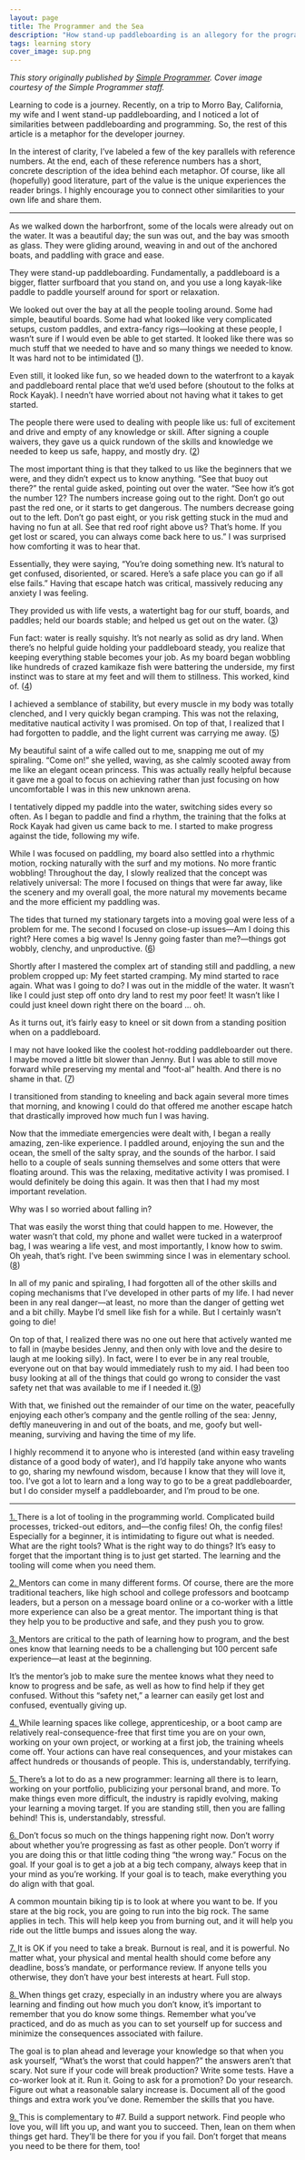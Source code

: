 ```yaml
---
layout: page
title: The Programmer and the Sea
description: "How stand-up paddleboarding is an allegory for the programmer’s journey."
tags: learning story
cover_image: sup.png
---
```


<link rel="canonical" href="https://simpleprogrammer.com/programmer-and-sea/">

*This story originally published by [Simple Programmer](https://simpleprogrammer.com/programmer-and-sea/).  Cover image courtesy of the Simple Programmer staff.*

Learning to code is a journey. Recently, on a trip to Morro Bay, California, my wife and I went stand-up paddleboarding, and I noticed a lot of similarities between paddleboarding and programming. So, the rest of this article is a metaphor for the developer journey.

In the interest of clarity, I’ve labeled a few of the key parallels with reference numbers. At the end, each of these reference numbers has a short, concrete description of the idea behind each metaphor. Of course, like all (hopefully) good literature, part of the value is the unique experiences the reader brings. I highly encourage you to connect other similarities to your own life and share them.

<hr>

As we walked down the harborfront, some of the locals were already out on the water. It was a beautiful day; the sun was out, and the bay was smooth as glass. They were gliding around, weaving in and out of the anchored boats, and paddling with grace and ease.

They were stand-up paddleboarding. Fundamentally, a paddleboard is a bigger, flatter surfboard that you stand on, and you use a long kayak-like paddle to paddle yourself around for sport or relaxation.

We looked out over the bay at all the people tooling around. Some had simple, beautiful boards. Some had what looked like very complicated setups, custom paddles, and extra-fancy rigs—looking at these people, I wasn’t sure if I would even be able to get started. It looked like there was so much stuff that we needed to have and so many things we needed to know. It was hard not to be intimidated (<a href="#footnote1" id="sub1">1</a>).

Even still, it looked like fun, so we headed down to the waterfront to a kayak and paddleboard rental place that we’d used before (shoutout to the folks at Rock Kayak). I needn’t have worried about not having what it takes to get started.

The people there were used to dealing with people like us: full of excitement and drive and empty of any knowledge or skill. After signing a couple waivers, they gave us a quick rundown of the skills and knowledge we needed to keep us safe, happy, and mostly dry. (<a href="#footnote2" id="sub2">2</a>)

The most important thing is that they talked to us like the beginners that we were, and they didn’t expect us to know anything. “See that buoy out there?” the rental guide asked, pointing out over the water. “See how it’s got the number 12? The numbers increase going out to the right. Don’t go out past the red one, or it starts to get dangerous. The numbers decrease going out to the left. Don’t go past eight, or you risk getting stuck in the mud and having no fun at all. See that red roof right above us? That’s home. If you get lost or scared, you can always come back here to us.” I was surprised how comforting it was to hear that.

Essentially, they were saying, “You’re doing something new. It’s natural to get confused, disoriented, or scared. Here’s a safe place you can go if all else fails.” Having that escape hatch was critical, massively reducing any anxiety I was feeling.

They provided us with life vests, a watertight bag for our stuff, boards, and paddles; held our boards stable; and helped us get out on the water. (<a href="#footnote3" id="sub3">3</a>)

Fun fact: water is really squishy. It’s not nearly as solid as dry land. When there’s no helpful guide holding your paddleboard steady, you realize that keeping everything stable becomes your job. As my board began wobbling like hundreds of crazed kamikaze fish were battering the underside, my first instinct was to stare at my feet and will them to stillness. This worked, kind of. (<a href="#footnote4" id="sub4">4</a>)

I achieved a semblance of stability, but every muscle in my body was totally clenched, and I very quickly began cramping. This was not the relaxing, meditative nautical activity I was promised. On top of that, I realized that I had forgotten to paddle, and the light current was carrying me away. (<a href="#footnote5" id="sub5">5</a>)

My beautiful saint of a wife called out to me, snapping me out of my spiraling. “Come on!” she yelled, waving, as she calmly scooted away from me like an elegant ocean princess. This was actually really helpful because it gave me a goal to focus on achieving rather than just focusing on how uncomfortable I was in this new unknown arena.

I tentatively dipped my paddle into the water, switching sides every so often. As I began to paddle and find a rhythm, the training that the folks at Rock Kayak had given us came back to me. I started to make progress against the tide, following my wife.

While I was focused on paddling, my board also settled into a rhythmic motion, rocking naturally with the surf and my motions. No more frantic wobbling! Throughout the day, I slowly realized that the concept was relatively universal: The more I focused on things that were far away, like the scenery and my overall goal, the more natural my movements became and the more efficient my paddling was.

The tides that turned my stationary targets into a moving goal were less of a problem for me. The second I focused on close-up issues—Am I doing this right? Here comes a big wave! Is Jenny going faster than me?—things got wobbly, clenchy, and unproductive. (<a href="#footnote6" id="sub6">6</a>)

Shortly after I mastered the complex art of standing still and paddling, a new problem cropped up: My feet started cramping. My mind started to race again. What was I going to do? I was out in the middle of the water. It wasn’t like I could just step off onto dry land to rest my poor feet! It wasn’t like I could just kneel down right there on the board ... oh.

As it turns out, it’s fairly easy to kneel or sit down from a standing position when on a paddleboard.

I may not have looked like the coolest hot-rodding paddleboarder out there. I maybe moved a little bit slower than Jenny. But I was able to still move forward while preserving my mental and “foot-al” health. And there is no shame in that. (<a href="#footnote7" id="sub7">7</a>)

I transitioned from standing to kneeling and back again several more times that morning, and knowing I could do that offered me another escape hatch that drastically improved how much fun I was having.

Now that the immediate emergencies were dealt with, I began a really amazing, zen-like experience. I paddled around, enjoying the sun and the ocean, the smell of the salty spray, and the sounds of the harbor. I said hello to a couple of seals sunning themselves and some otters that were floating around. This was the relaxing, meditative activity I was promised. I would definitely be doing this again. It was then that I had my most important revelation.

Why was I so worried about falling in?

That was easily the worst thing that could happen to me. However, the water wasn’t that cold, my phone and wallet were tucked in a waterproof bag, I was wearing a life vest, and most importantly, I know how to swim. Oh yeah, that’s right. I’ve been swimming since I was in elementary school. (<a href="#footnote8" id="sub8">8</a>)

In all of my panic and spiraling, I had forgotten all of the other skills and coping mechanisms that I’ve developed in other parts of my life. I had never been in any real danger—at least, no more than the danger of getting wet and a bit chilly. Maybe I’d smell like fish for a while. But I certainly wasn’t going to die!

On top of that, I realized there was no one out here that actively wanted me to fall in (maybe besides Jenny, and then only with love and the desire to laugh at me looking silly). In fact, were I to ever be in any real trouble, everyone out on that bay would immediately rush to my aid. I had been too busy looking at all of the things that could go wrong to consider the vast safety net that was available to me if I needed it.(<a href="#footnote9" id="sub9">9</a>)

With that, we finished out the remainder of our time on the water, peacefully enjoying each other’s company and the gentle rolling of the sea: Jenny, deftly maneuvering in and out of the boats, and me, goofy but well-meaning, surviving and having the time of my life.

I highly recommend it to anyone who is interested (and within easy traveling distance of a good body of water), and I’d happily take anyone who wants to go, sharing my newfound wisdom, because I know that they will love it, too. I’ve got a lot to learn and a long way to go to be a great paddleboarder, but I do consider myself a paddleboarder, and I’m proud to be one.

<hr>

<a href="#sub1" id="footnote1">1. </a>There is a lot of tooling in the programming world. Complicated build processes, tricked-out editors, and—the config files! Oh, the config files! Especially for a beginner, it is intimidating to figure out what is needed. What are the right tools? What is the right way to do things? It’s easy to forget that the important thing is to just get started. The learning and the tooling will come when you need them.

<a href="#sub2" id="footnote2">2. </a>Mentors can come in many different forms. Of course, there are the more traditional teachers, like high school and college professors and bootcamp leaders, but a person on a message board online or a co-worker with a little more experience can also be a great mentor. The important thing is that they help you to be productive and safe, and they push you to grow.

<a href="#sub3" id="footnote3">3. </a>Mentors are critical to the path of learning how to program, and the best ones know that learning needs to be a challenging but 100 percent safe experience—at least at the beginning.

It’s the mentor’s job to make sure the mentee knows what they need to know to progress and be safe, as well as how to find help if they get confused. Without this “safety net,” a learner can easily get lost and confused, eventually giving up.

<a href="#sub4" id="footnote4">4. </a>While learning spaces like college, apprenticeship, or a boot camp are relatively real-consequence-free that first time you are on your own, working on your own project, or working at a first job, the training wheels come off. Your actions can have real consequences, and your mistakes can affect hundreds or thousands of people. This is, understandably, terrifying.

<a href="#sub5" id="footnote5">5. </a>There’s a lot to do as a new programmer: learning all there is to learn, working on your portfolio, publicizing your personal brand, and more. To make things even more difficult, the industry is rapidly evolving, making your learning a moving target. If you are standing still, then you are falling behind! This is, understandably, stressful.

<a href="#sub6" id="footnote6">6. </a>Don’t focus so much on the things happening right now. Don’t worry about whether you’re progressing as fast as other people. Don’t worry if you are doing this or that little coding thing “the wrong way.” Focus on the goal. If your goal is to get a job at a big tech company, always keep that in your mind as you’re working. If your goal is to teach, make everything you do align with that goal.

A common mountain biking tip is to look at where you want to be. If you stare at the big rock, you are going to run into the big rock. The same applies in tech. This will help keep you from burning out, and it will help you ride out the little bumps and issues along the way.

<a href="#sub7" id="footnote7">7. </a>It is OK if you need to take a break. Burnout is real, and it is powerful. No matter what, your physical and mental health should come before any deadline, boss’s mandate, or performance review. If anyone tells you otherwise, they don’t have your best interests at heart. Full stop.

<a href="#sub8" id="footnote8">8. </a>When things get crazy, especially in an industry where you are always learning and finding out how much you don’t know, it’s important to remember that you do know some things. Remember what you’ve practiced, and do as much as you can to set yourself up for success and minimize the consequences associated with failure.

The goal is to plan ahead and leverage your knowledge so that when you ask yourself, “What’s the worst that could happen?” the answers aren’t that scary. Not sure if your code will break production? Write some tests. Have a co-worker look at it. Run it. Going to ask for a promotion? Do your research. Figure out what a reasonable salary increase is. Document all of the good things and extra work you’ve done. Remember the skills that you have.

<a href="#sub9" id="footnote9">9. </a>This is complementary to #7. Build a support network. Find people who love you, will lift you up, and want you to succeed. Then, lean on them when things get hard. They’ll be there for you if you fail. Don’t forget that means you need to be there for them, too!

